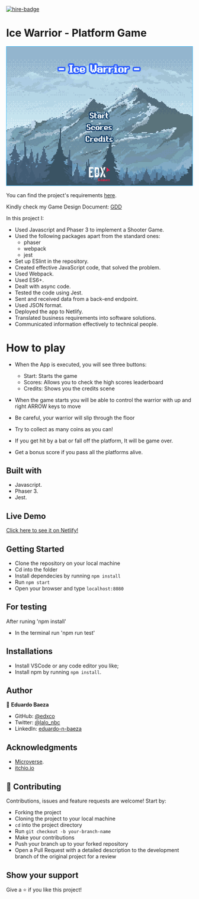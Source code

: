 [![hire-badge](https://img.shields.io/badge/Consult%20/%20Hire%20Edxco-Click%20to%20Contact-brightgreen)](mailto:eduardo.baeza@yahoo.com)

# Ice Warrior - Platform Game

![ice_Warrior](readme-img/screenshot.gif)

You can find the project's requirements [here](https://www.notion.so/Platform-game-4a55a7d1fcc245bcb012c76814764712).

Kindly check my Game Design Document: [GDD](Game-design-document.md)

In this project I:

- Used Javascript and Phaser 3 to implement a Shooter Game.
- Used the following packages apart from the standard ones:
  - phaser
  - webpack
  - jest
- Set up ESlint in the repository.
- Created effective JavaScript code, that solved the problem.
- Used Webpack.
- Used ES6+.
- Dealt with async code.
- Tested the code using Jest.
- Sent and received data from a back-end endpoint.
- Used JSON format.
- Deployed the app to Netlify.
- Translated business requirements into software solutions.
- Communicated information effectively to technical people.

# How to play

- When the App is executed, you will see three buttons:
  - Start: Starts the game
  - Scores: Allows you to check the high scores leaderboard
  - Credits: Shows you the credits scene

- When the game starts you will be able to control the warrior with up and right ARROW keys to move
- Be careful, your warrior will slip through the floor
- Try to collect as many coins as you can!
- If you get hit by a bat or fall off the platform, It will be game over.
- Get a bonus score if you pass all the platforms alive.

## Built with

- Javascript.
- Phaser 3.
- Jest.

## Live Demo

[Click here to see it on Netlify!](https://ice-warrior.netlify.app)

## Getting Started

- Clone the repository on your local machine
- Cd into the folder
- Install dependecies by running `npm install`
- Run `npm start`
- Open your browser and type `localhost:8080`


##  For testing

After runing 'npm install'
- In the terminal run 'npm run test'


## Installations

- Install VSCode or any code editor you like;
- Install npm by running `npm install`.

## Author

👤 **Eduardo Baeza**

- GitHub: [@edxco](https://github.com/edxco/)
- Twitter: [@lalo_nbc](https://twitter.com/lalo_nbc/)
- LinkedIn: [eduardo-n-baeza](https://www.linkedin.com/in/eduardo-n-baeza/)

## Acknowledgments

- [Microverse](https://www.microverse.org/).
- [itchio.io](https://itch.io/)

## 🤝 Contributing

Contributions, issues and feature requests are welcome! Start by:

- Forking the project
- Cloning the project to your local machine
- `cd` into the project directory
- Run `git checkout -b your-branch-name`
- Make your contributions
- Push your branch up to your forked repository
- Open a Pull Request with a detailed description to the development branch of the original project for a review

## Show your support

Give a ⭐️ if you like this project!